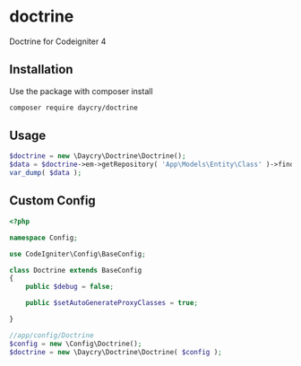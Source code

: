 # doctrine
Doctrine for Codeigniter 4

## Installation

Use the package with composer install

```bash
composer require daycry/doctrine
```

## Usage

```php
$doctrine = new \Daycry\Doctrine\Doctrine();
$data = $doctrine->em->getRepository( 'App\Models\Entity\Class' )->findOneBy( array( 'id' => 1 ) );
var_dump( $data );

```


## Custom Config

```php
<?php 

namespace Config;

use CodeIgniter\Config\BaseConfig;

class Doctrine extends BaseConfig
{
    public $debug = false;

    public $setAutoGenerateProxyClasses = true;

}

```

```php
//app/config/Doctrine
$config = new \Config\Doctrine();
$doctrine = new \Daycry\Doctrine\Doctrine( $config );

```
